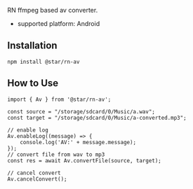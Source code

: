 
RN ffmpeg based av converter.

- supported platform: Android

## Installation
```
npm install @star/rn-av
```

## How to Use


```tsx
import { Av } from '@star/rn-av';

const source = "/storage/sdcard/0/Music/a.wav";
const target = "/storage/sdcard/0/Music/a-converted.mp3";

// enable log
Av.enableLog((message) => {
    console.log('AV:' + message.message);
});
// convert file from wav to mp3
const res = await Av.convertFile(source, target);

// cancel convert
Av.cancelConvert();
```
